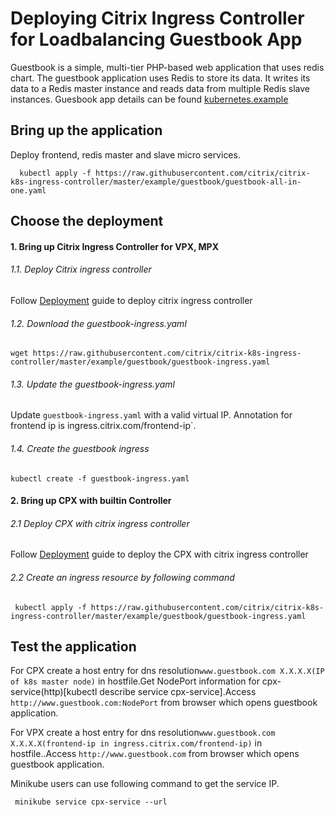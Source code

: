 # **Deploying Citrix Ingress Controller for Loadbalancing Guestbook App**

   Guestbook is a simple, multi-tier PHP-based web application that uses redis chart.
   The guestbook application uses Redis to store its data. It writes its data to a Redis master instance and reads data from multiple Redis slave instances.
   Guesbook app details can be found [kubernetes.example](https://kubernetes.io/docs/tutorials/stateless-application/guestbook/)

## **Bring up the application**
  Deploy frontend, redis master and slave micro services.   
  ```
    kubectl apply -f https://raw.githubusercontent.com/citrix/citrix-k8s-ingress-controller/master/example/guestbook/guestbook-all-in-one.yaml
  ```

## **Choose the  deployment**
#### **1. Bring up Citrix Ingress Controller for VPX, MPX**
###### 1.1. Deploy Citrix ingress controller
   Follow [Deployment](../../deployment) guide to deploy citrix ingress controller
###### 1.2. Download the guestbook-ingress.yaml
   ```
   wget https://raw.githubusercontent.com/citrix/citrix-k8s-ingress-controller/master/example/guestbook/guestbook-ingress.yaml
   ```
###### 1.3. Update the guestbook-ingress.yaml
   Update `guestbook-ingress.yaml` with a valid virtual IP. Annotation for frontend ip is ingress.citrix.com/frontend-ip`.
###### 1.4. Create the guestbook ingress
   ```
   kubectl create -f guestbook-ingress.yaml
   ```  
#### **2. Bring up CPX with builtin Controller**

###### 2.1 Deploy CPX with citrix ingress controller
   Follow [Deployment](../../deployment) guide to deploy the CPX with citrix ingress controller
###### 2.2 Create an ingress resource by following command
   ```
    kubectl apply -f https://raw.githubusercontent.com/citrix/citrix-k8s-ingress-controller/master/example/guestbook/guestbook-ingress.yaml 
   ```

##  **Test the application**
   For CPX create a host entry for dns resolution`www.guestbook.com X.X.X.X(IP of k8s master node)` in hostfile.Get NodePort information for cpx-service(http)[kubectl describe service cpx-service].Access `http://www.guestbook.com:NodePort` from browser which opens guestbook application. 

For VPX create a host entry for dns resolution`www.guestbook.com X.X.X.X(frontend-ip in ingress.citrix.com/frontend-ip)` in hostfile..Access `http://www.guestbook.com` from browser which opens guestbook application. 

   Minikube users can use following command to get the service IP.
   ```
    minikube service cpx-service --url 
   ```
